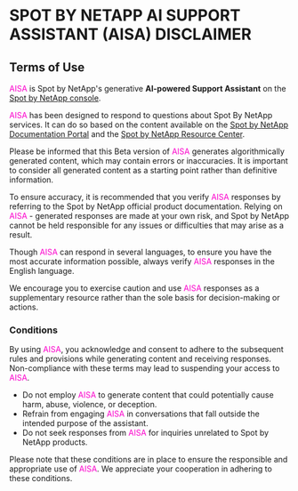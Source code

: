<meta name="robots" content="noindex">

# SPOT BY NETAPP AI SUPPORT ASSISTANT (AISA) DISCLAIMER

## Terms of Use

<font color="#FC01CC">AISA</font> is Spot by NetApp's generative **AI-powered Support Assistant** on the [Spot by NetApp console](https://console.spotinst.com/overview/dashboard).

<font color="#FC01CC">AISA</font> has been designed to respond to questions about Spot By NetApp services. It can do so based on the content available on the [Spot by NetApp Documentation Portal](https://docs.spot.io/) and the [Spot by NetApp Resource Center](https://spot.io/).

Please be informed that this Beta version of <font color="#FC01CC">AISA</font> generates algorithmically generated content, which may contain errors or inaccuracies. It is important to consider all generated content as a starting point rather than definitive information.

To ensure accuracy, it is recommended that you verify <font color="#FC01CC">AISA</font> responses by referring to the Spot by NetApp official product documentation. Relying on <font color="#FC01CC">AISA</font> - generated responses are made at your own risk, and Spot by NetApp cannot be held responsible for any issues or difficulties that may arise as a result.

Though <font color="#FC01CC">AISA</font> can respond in several languages, to ensure you have the most accurate information possible, always verify <font color="#FC01CC">AISA</font> responses in the English language.

We encourage you to exercise caution and use <font color="#FC01CC">AISA</font> responses as a supplementary resource rather than the sole basis for decision-making or actions.

### Conditions

By using <font color="#FC01CC">AISA</font>, you acknowledge and consent to adhere to the subsequent rules and provisions while generating content and receiving responses. Non-compliance with these terms may lead to suspending your access to <font color="#FC01CC">AISA</font>.

* Do not employ <font color="#FC01CC">AISA</font> to generate content that could potentially cause harm, abuse, violence, or deception.
* Refrain from engaging <font color="#FC01CC">AISA</font> in conversations that fall outside the intended purpose of the assistant.
* Do not seek responses from <font color="#FC01CC">AISA</font> for inquiries unrelated to Spot by NetApp products.

Please note that these conditions are in place to ensure the responsible and appropriate use of <font color="#FC01CC">AISA</font>. We appreciate your cooperation in adhering to these conditions.

